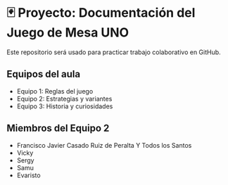 # 🃏 Proyecto: Documentación del Juego de Mesa UNO

Este repositorio será usado para practicar trabajo colaborativo en GitHub.

## Equipos del aula
- Equipo 1: Reglas del juego  
- Equipo 2: Estrategias y variantes  
- Equipo 3: Historia y curiosidades

## Miembros del Equipo 2
- Francisco Javier Casado Ruiz de Peralta Y Todos los Santos 
- Vicky
- Sergy
- Samu
- Evaristo
